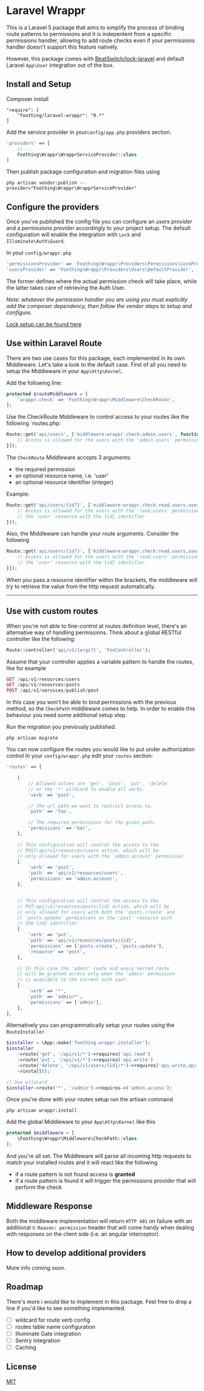 # Laravel Wrappr

This is a Laravel 5 package that aims to simplify the process of
binding route patterns to permissions
and it is indepentent from a specific permissions handler, allowing to
add route checks even if your permissions handler
doesn't support this feature natively.

However, this package comes with [BeatSwitch/lock-laravel][bs] and default Laravel
`App\User` integration out of the box.

## Install and Setup
Composer install

```
"require": [
	"foothing/laravel-wrappr": "0.*"
]
```

Add the service provider in your`config/app.php` providers section.
```php
'providers' => [
	// ...
	Foothing\Wrappr\WrapprServiceProvider::class
]

```

Then publish package configuration and migration files using
```
php artisan vendor:publish --provider="Foothing\Wrappr\WrapprServiceProvider"
```

## Configure the providers
Once you've published the config file you can
configure an *users provider* and a *permissions provider* accordingly
to your project setup. The default configuration will enable the integration with
`Lock` and `Illuminate\Auth\Guard`.

In your `config/wrappr.php`
```php
'permissionsProvider' => 'Foothing\Wrappr\Providers\Permissions\LockProvider',
'usersProvider' => 'Foothing\Wrappr\Providers\Users\DefaultProvider',
```

The former defines where the actual permission check will take place, while the latter
takes care of retrieving the Auth User.

*Note: whatever the permission handler you are using you must explicitly
add the composer dependency, then follow the vendor steps to setup and configure.*

[Lock setup can be found here][bs]

## Use within Laravel Route
There are two use cases for this package, each implemented in
its own Middleware. Let's take a look to the default case.
First of all you need to setup the Middleware in your `App\Http\Kernel`.

Add the following line:
```php
protected $routeMiddleware = [
	'wrappr.check' => 'Foothing\Wrappr\Middleware\CheckRoute',
];
```

Use the CheckRoute Middleware to control access to your routes
like the following `routes.php:
```php
Route::get('api/users', ['middleware:wrappr.check:admin.users', function() {
	// Access is allowed for the users with the 'admin.users' permission
}]);
```

The `CheckRoute` Middleware accepts 3 arguments:
- the required permission
- an optional resource name, i.e. 'user'
- an optional resource identifier (integer)

Example:
```php
Route::get('api/users/{id?}', ['middleware:wrappr.check:read.users,user,1', function() {
	// Access is allowed for the users with the 'read.users' permission on
	// the 'user' resource with the {id} identifier
}]);
```

Also, the Middleware can handle your route arguments. Consider the following
```php
Route::get('api/users/{id?}', ['middleware:wrappr.check:read.users,user,{id}', function() {
	// Access is allowed for the users with the 'read.users' permission on
	// the 'user' resource with the {id} identifier
}]);
```
When you pass a resource identifier within the brackets, the middleware will
try to retrieve the value from the http request automatically.

---

## Use with custom routes
When you're not able to fine-control at routes definition level, there's
an alternative way of handling permissions. Think about a global
RESTful controller like the following:

```php
Route::controller('api/v1/{args?}', 'FooController');
```

Assume that your controller applies a variable pattern to handle
the routes, like for example
```php
GET /api/v1/resources/users
GET /api/v1/resources/posts
POST /api/v1/services/publish/post
```
In this case you won't be able to bind permissions with the previous method, so
the `CheckPath` middleware comes to help. In order to enable this behaviour you need
some additional setup step.

Run the migration you previously published.
```
php artisan migrate
```

You can now configure the routes you would like to put under authorization control
In your `config/wrappr.php` edit your `routes` section:
```php
'routes' => [

	[
		// Allowed values are 'get', 'post', 'put', 'delete'
		// or the '*' wildcard to enable all verbs.
		'verb' => 'post',

		// The url path we want to restrict access to.
		'path' => 'foo',

		// The required permissions for the given path.
		'permissions' => 'bar',
	],

	// This configuration will control the access to the
	// POST:api/v1/resources/users action, which will be
	// only allowed for users with the 'admin.account' permission
	[
		'verb' => 'post',
		'path' => 'api/v1/resources/users',
		'permissions' => 'admin.account',
	],


	// This configuration will control the access to the
	// PUT:api/v1/resources/posts/{id} action, which will be
	// only allowed for users with both the 'posts.create' and
	// 'posts.update' permissions on the 'post' resource with
	// the {id} identifier.
	[
		'verb' => 'put',
		'path' => 'api/v1/resources/posts/{id}',
		'permissions' => ['posts.create', 'posts.update'],
		'resource' => 'post',
	],

	// In this case the 'admin' route and every nested route
	// will be granted access only when the 'admin' permission
	// is available to the current auth user.
	[
		'verb' => '*',
		'path' => 'admin/*',
		'permissions' => ['admin'],
	],
],
```

Alternatively you can programmatically setup your routes using
the `RouteInstaller`.
```php
$installer = \App::make('foothing.wrappr.installer');
$installer
	->route('get', '/api/v1/*')->requires('api.read')
	->route('put', '/api/v1/*')->requires('api.write')
	->route('delete', '/api/v1/users/{id}/*')->requires('api.write,api.read')->on('users')
	->install();

// Use wildcard
$installer->route('*', '/admin')->requires->('admin.access');
```


Once you're done with your routes setup run the artisan command
```
php artisan wrappr:install
```

Add the global Middleware to your `App\Http\Kernel` like this
```php
protected $middleware = [
	\Foothing\Wrappr\Middleware\CheckPath::class
];
```

And you're all set. The Middleware will parse all incoming http requests
to match your installed routes and it will react like the following
- if a route pattern is not found access is __granted__
- if a route pattern is found it will trigger the permissions provider
that will perform the check

## Middleware Response
Both the middleware implementation will return `HTTP 401` on failure
with an additional `X-Reason: permission` header that will come handy
when dealing with responses on the client side (i.e. an angular interceptor).


## How to develop additional providers
More info coming soon.

## Roadmap
There's more i would like to implement in this package. Feel free
to drop a line if you'd like to see something implemented.

- [ ] wildcard for route verb config
- [ ] routes table name configuration
- [ ] Illuminate Gate integration
- [ ] Sentry integration
- [ ] Caching

## License
[MIT](https://opensource.org/licenses/MIT)

[bs]: https://github.com/BeatSwitch/lock-laravel
